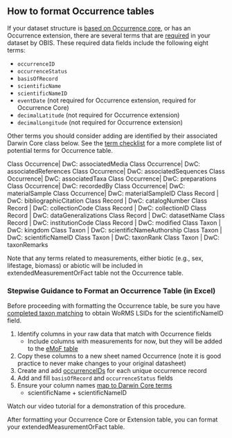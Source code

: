 ## How to format Occurrence tables

If your dataset structure is [based on Occurrence core](formatting.html), or has an Occurrence extension, there are several terms that are [required](checklist.html) in your dataset by OBIS. These required data fields include the following eight terms:

* `occurrenceID`
* `occurrenceStatus`
* `basisOfRecord`
* `scientificName`
* `scientificNameID`
* `eventDate` (not required for Occurrence extension, required for Occurrence Core)
* `decimalLatitude` (not required for Occurrence extension)
* `decimalLongitude` (not required for Occurrence extension)

Other terms you should consider adding are identified by their associated Darwin Core class below. See the [term checklist](checklist.html) for a more complete list of potential terms for Occurrence table.

Class Occurrence| DwC: associatedMedia
Class Occurrence| DwC: associatedReferences
Class Occurrence| DwC: associatedSequences
Class Occurrence| DwC: associatedTaxa
Class Occurrence| DwC: preparations
Class Occurrence| DwC: recordedBy
Class Occurrence| DwC: materialSample
Class Occurrence| DwC: materialSampleID
Class Record | DwC: bibliographicCitation
Class Record | DwC: catalogNumber
Class Record | DwC: collectionCode
Class Record | DwC: collectionID
Class Record | DwC: dataGeneralizations
Class Record | DwC: datasetName
Class Record | DwC: institutionCode
Class Record | DwC: modified
Class Taxon | DwC: kingdom
Class Taxon | DwC: scientificNameAuthorship
Class Taxon | DwC: scientificNameID
Class Taxon | DwC: taxonRank
Class Taxon | DwC: taxonRemarks

Note that any terms related to measurements, either biotic (e.g., sex, lifestage, biomass) or abiotic will be included in extendedMeasurementOrFact table not the Occurrence table.

### Stepwise Guidance to Format an Occurrence Table (in Excel)
Before proceeding with formatting the Occurrence table, be sure you have [completed taxon matching](name_matching.html) to obtain WoRMS LSIDs for the scientificNameID field. 

1. Identify columns in your raw data that match with Occurrence fields
    * Include columns with measurements for now, but they will be added to the [eMoF table](format_emof.html)
3. Copy these columns to a new sheet named Occurrence (note it is good practice to never make changes to your original datasheet)
3. Create and add [occurrenceIDs](format_occurrence.html) for each unique occurrence record
4. Add and fill `basisOfRecord` and `occurrenceStatus` fields
5. Ensure your column names [map to Darwin Core terms](vocabulary.html)
    * scientificName + scientificNameID

Watch our video tutorial for a demonstration of this procedure. 

After formatting your Occurrence Core or Extension table, you can format your extendedMeasurementOrFact table. 
